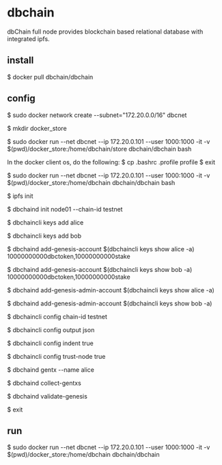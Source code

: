 # dbchain
dbChain full node provides blockchain based relational database with integrated ipfs.

## install
$ docker pull dbchain/dbchain

## config

$ sudo docker network create --subnet="172.20.0.0/16" dbcnet

$ mkdir docker_store

$ sudo docker run --net dbcnet --ip 172.20.0.101 --user 1000:1000 -it -v $(pwd)/docker_store:/home/dbchain/store dbchain/dbchain bash

In the docker client os, do the following:
  $ cp .bashrc .profile profile
  $ exit
  
$ sudo docker run --net dbcnet --ip 172.20.0.101 --user 1000:1000 -it -v $(pwd)/docker_store:/home/dbchain dbchain/dbchain bash

  $ ipfs init
  
  $ dbchaind init node01 --chain-id testnet
  
  $ dbchaincli keys add alice
  
  $ dbchaincli keys add bob
  
  $ dbchaind add-genesis-account $(dbchaincli keys show alice -a) 10000000000dbctoken,10000000000stake
  
  $ dbchaind add-genesis-account $(dbchaincli keys show bob -a) 10000000000dbctoken,10000000000stake
  
  $ dbchaind add-genesis-admin-account $(dbchaincli keys show alice -a)
  
  $ dbchaind add-genesis-admin-account $(dbchaincli keys show bob -a)
  
  $ dbchaincli config chain-id testnet
  
  $ dbchaincli config output json
  
  $ dbchaincli config indent true
  
  $ dbchaincli config trust-node true
  
  $ dbchaind gentx --name alice
  
  $ dbchaind collect-gentxs

  $ dbchaind validate-genesis
  
  $ exit
  
## run

$ sudo docker run --net dbcnet --ip 172.20.0.101 --user 1000:1000 -it -v $(pwd)/docker_store:/home/dbchain dbchain/dbchain



